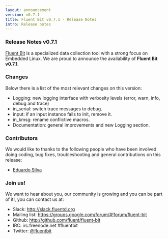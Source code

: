 ```yaml
---
layout: announcement
version: v0.7.1
title: Fluent Bit v0.7.1 - Release Notes
intro: Release notes
---
```


### Release Notes v0.7.1

[Fluent Bit](http://fluentbit.io) is a specialized data collection tool with a strong focus on
Embedded Linux. We are proud to announce the availability of __Fluent Bit v0.7.1__.

### Changes

Below there is a list of the most relevant changes on this version:

- Logging: new logging interface with verbosity levels (error, warn, info, debug and trace)
- in_serial: switch trace messages to debug.
- input: if an input instance fails to init, remove it.
- in_kmsg: rename conflictive macros.
- Documentation: general improvements and new Logging section.

### Contributors

We would like to thanks to the following people who have been involved doing coding, bug fixes, troubleshooting and general contributions on this release:

- [Eduardo Silva](http://github.com/edsiper)

### Join us!

We want to hear about you, our community is growing and you can be part of it!, you can contact us at:

<ul>
  <li><i class="fa fa-fw fa-slack"></i> Slack: <a href="http://slack.fluentd.org">http://slack.fluentd.org</a></li>
  <li>
    <i class="fa fa-fw fa-inbox"></i> Mailing list: <a href="https://groups.google.com/forum/#!forum/fluent-bit">https://groups.google.com/forum/#!forum/fluent-bit</a>
  </li>
  <li><i class="fa fa-fw fa-github"></i> Github: <a href="http://github.com/fluent/fluent-bit">http://github.com/fluent/fluent-bit</a></li>
  <li><i class="fa fa-fw fa-wechat"></i> IRC: irc.freenode.net #fluentbit</li>
  <li><i class="fa fa-fw fa-twitter"></i> Twitter: <a href="http://twitter.com/fluentbit">@fluentbit</a></li>
</ul>
